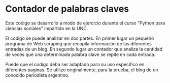 # Contador de palabras claves

Este codigo se desarrollo a modo de ejercicio durante el curso "Python para ciencias sociales" impartido en la UNC.

El codigo se puede analizar en dos partes. En primer lugar un pequeño programa de Web scraping que recopila información de las diferentes entradas de un blog.
En segundo lugar un contador que analiza la cantidad de veces que una determinada palabra clave se repite en cada entrada.

Puede que el codigo deba ser adaptado para su uso especifico en diferentes paginas. Se utilizo originalmente, para la prueba, el blog de un conocido periodista argentino.
